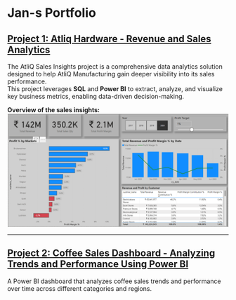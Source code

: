 # Jan-s Portfolio

## [Project 1: Atliq Hardware - Revenue and Sales Analytics](https://github.com/jan-codex/Revenue-Insights-using-Power-BI-and-SQL)

The AtliQ Sales Insights project is a comprehensive data analytics solution designed to help AtliQ Manufacturing gain deeper visibility into its sales performance.  
This project leverages <strong>SQL</strong> and <strong>Power BI</strong> to extract, analyze, and visualize key business metrics, enabling data-driven decision-making.

<strong>Overview of the sales insights:</strong>  
<img src="https://raw.githubusercontent.com/jan-codex/Jan-s_portfolio/main/images/Screenshot%202025-02-18%20135624.png" alt="Overview of the sales insights" style="max-width:100%; height:auto;" />

---

## [Project 2: Coffee Sales Dashboard - Analyzing Trends and Performance Using Power BI](https://github.com/jan-codex/Coffee-Sales-Insights)

A Power BI dashboard that analyzes coffee sales trends and performance over time across different categories and regions.
